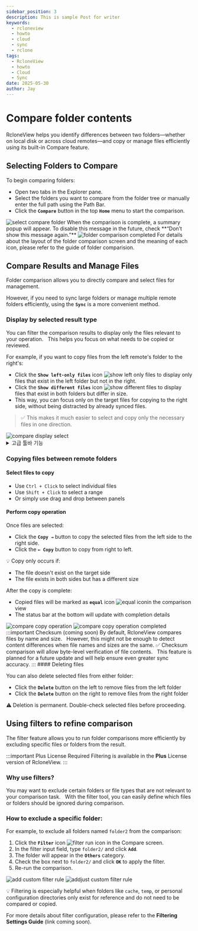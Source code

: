 ```yaml
---
sidebar_position: 3
description: This is sample Post for writer
keywords:
  - rcloneview
  - howto
  - cloud
  - sync
  - rclone
tags:
  - RcloneView
  - howto
  - Cloud
  - Sync
date: 2025-05-30
author: Jay
---
```

# Compare folder contents

RcloneView helps you identify differences between two folders—whether on local disk or across cloud remotes—and copy or manage files efficiently using its built-in Compare feature.

## Selecting Folders to Compare

To begin comparing folders:
- Open two tabs in the Explorer pane.
- Select the folders you want to compare from the folder tree or manually enter the full path using the Path Bar.
- Click the **`Compare`** button in the top **`Home`** menu to start the comparison.

<img src="/support/images/en/howto/rcloneview-basic/select-compare-folder.png" alt="select compare folder" class="img-medium img-center" />
When the comparison is complete, a summary popup will appear.
To disable this message in the future, check **“Don’t show this message again.”**
<img src="/support/images/en/howto/rcloneview-basic/folder-comparison-completed.png" alt="folder comparison completed" class="img-medium img-center" />
For details about the layout of the folder comparison screen and the meaning of each icon, please refer to the guide of folder comparision.

## Compare Results and Manage Files

Folder comparison allows you to directly compare and select files for management.

However, if you need to sync large folders or manage multiple remote folders efficiently, using the **`Sync`** is a more convenient method.

### Display by selected result type

You can filter the comparison results to display only the files relevant to your operation.  
This helps you focus on what needs to be copied or reviewed.

For example, if you want to copy files from the left remote's folder to the right's:

- Click the **`Show left-only files`** icon <img src="/support/icons/show-left-only-files.png" alt="show left only files" class="inline-icon" /> to display only files that exist in the left folder but not in the right.
- Click the **`Show different files`** icon <img src="/support/icons/show-different-files.png" alt="show different files" class="inline-icon" /> to display files that exist in both folders but differ in size.
- This way, you can focus only on the target files for copying to the right side, without being distracted by already synced files.

> ✅ This makes it much easier to select and copy only the necessary files in one direction.
<img src="/support/images/en/howto/rcloneview-basic/compare-display-select.png" alt="compare display select" class="img-medium img-center" />


<details>
<summary>고급 툴바 기능</summary>

### 고급 툴바 기능
- 🔄 비교 결과 다시 로드
- 🔍 필터 조건 설정
- 💾 결과 저장

</details>


### Copying files between remote folders

#### Select files to copy

- Use `Ctrl + Click` to select individual files
- Use `Shift + Click` to select a range
- Or simply use drag and drop between panels

#### Perform copy operation

Once files are selected:
- Click the **`Copy →`** button to copy the selected files from the left side to the right side.
- Click the **`← Copy`** button to copy from right to left.

💡 Copy only occurs if:
- The file doesn't exist on the target side
- The file exists in both sides but has a different size

After the copy is complete:
- Copied files will be marked as **`equal`** icon <img src="/support/icons/equal-icon.png" alt="equal icon" class="inline-icon" />in the comparison view
- The status bar at the bottom will update with completion details
<div class="img-grid-2">
<img src="/support/images/en/howto/rcloneview-basic/compare-copy-operation.png" alt="compare copy operation" class="img-medium img-center" />
<img src="/support/images/en/howto/rcloneview-basic/compare-copy-operation-completed.png" alt="compare copy operation completed" class="img-medium img-center" />
</div>
:::important Checksum (coming soon)
By default, RcloneView compares files by name and size.  
However, this might not be enough to detect content differences when file names and sizes are the same.
✅ Checksum comparison will allow byte-level verification of file contents.  
This feature is planned for a future update and will help ensure even greater sync accuracy.
:::
#### Deleting files

You can also delete selected files from either folder:
- Click the **`Delete`** button on the left to remove files from the left folder
- Click the **`Delete`** button on the right to remove files from the right folder

⚠️ Deletion is permanent. Double-check selected files before proceeding.
 
## Using filters to refine comparison

The filter feature allows you to run folder comparisons more efficiently by excluding specific files or folders from the result.

 :::important Plus License Required
Filtering is available in the **Plus** License version of RcloneView.
:::

### Why use filters?

You may want to exclude certain folders or file types that are not relevant to your comparison task.  
With the filter tool, you can easily define which files or folders should be ignored during comparison.

### How to exclude a specific folder:

For example, to exclude all folders named `folder2` from the comparison:
1. Click the **`Filter`** icon <img src="/support/icons/filter-run-icon.png" alt="filter run icon" class="inline-icon" /> in the Compare screen.
2. In the filter input field, type `folder2/` and click **`Add`**.
3. The folder will appear in the **`Others`** category.
4. Check the box next to `folder2/` and click **`OK`** to apply the filter.
5. Re-run the comparison.

<div class="img-grid-2">
<img src="/support/images/en/howto/rcloneview-basic/add-custom-filter-rule.png" alt="add custom filter rule" class="img-medium img-center" />
<img src="/support/images/en/howto/rcloneview-basic/addjust-custom-filter-rule.png" alt="addjust custom filter rule" class="img-medium img-center" />
</div>

💡 Filtering is especially helpful when folders like `cache`, `temp`, or personal configuration directories only exist for reference and do not need to be compared or copied.

For more details about filter configuration, please refer to the **Filtering Settings Guide** (link coming soon).




